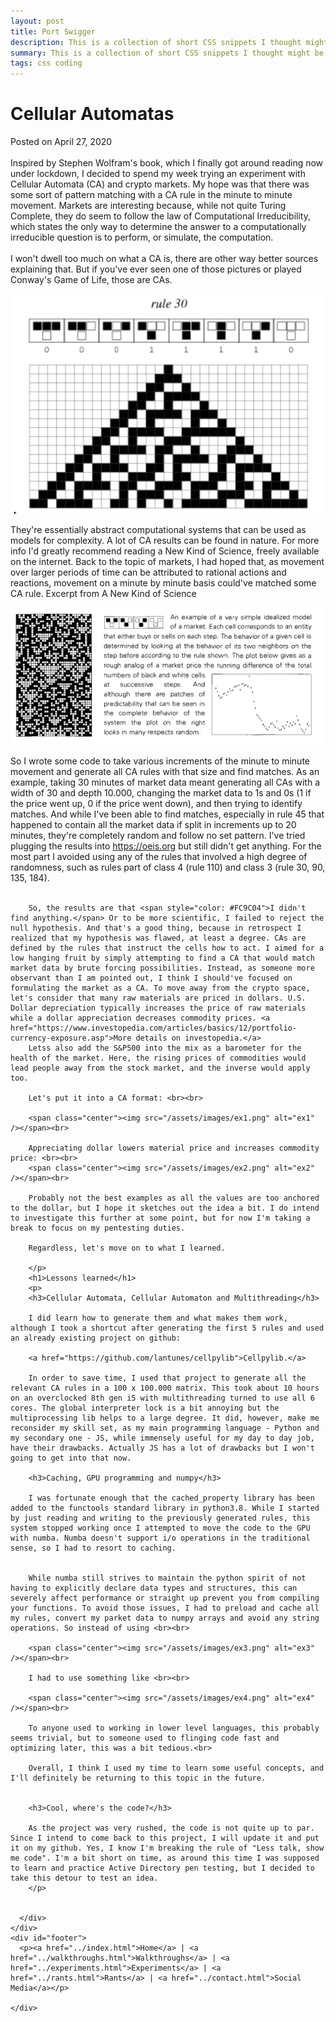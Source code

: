 ```yaml
---
layout: post
title: Port Swigger
description: This is a collection of short CSS snippets I thought might be useful for beginners
summary: This is a collection of short CSS snippets I thought might be useful for beginners.
tags: css coding
---
```


<html>

<head>
</head>

<body>
  <div id="main">
    <div id="header">
    </div>
    <div id="site_content">
      <div id="content">
        <h1>Cellular Automatas</h1>
        <p>Posted on April 27, 2020 <br><br> Inspired by Stephen Wolfram's book, which I finally got around reading now under lockdown, I decided to spend my week trying an experiment with Cellular Automata (CA) and crypto markets. My hope was that there was some sort of pattern matching with a CA rule in the minute to minute movement. Markets are interesting because, while not quite Turing Complete, they do seem to follow the law of Computational Irreducibility, which states the only way to determine the answer to a computationally irreducible question is to perform, or simulate, the computation. 
        <br><br>
        I won't dwell too much on what a CA is, there are other way better sources explaining that. But if you've ever seen one of those pictures or played Conway's Game of Life, those are CAs.
        </p>
        <span class="center"><img src="/assets/images/rule30.png" alt="rule 30" /></span><br>
        <p>They're essentially abstract computational systems that can be used as models for complexity. A lot of CA results can be found in nature. For more info I'd greatly recommend reading a New Kind of Science, freely available on the internet. Back to the topic of markets, I had hoped that, as movement over larger periods of time can be attributed to rational actions and reactions, movement on a minute by minute basis could've matched some CA rule. Excerpt from A New Kind of Science</p>
        <span class="center"><img src="/assets/images/marketCA.png" alt="market CA" /></span><br>
        <p>So I wrote some code to take various increments of the minute to minute movement and generate all CA rules with that size and find matches. As an example, taking 30 minutes of market data meant generating all CAs with a width of 30 and depth 10.000, changing the market data to 1s and 0s (1 if the price went up, 0 if the price went down), and then trying to identify matches. And while I've been able to find matches, especially in rule 45 that happened to contain all the market data if split in increments up to 20 minutes, they're completely random and follow no set pattern. I've tried plugging the results into <a href="https://oeis.org">https://oeis.org</a> but still didn't get anything. For the most part I avoided using any of the rules that involved a high degree of randomness, such as rules part of class 4 (rule 110) and class 3 (rule 30, 90, 135, 184). <br><br>

        So, the results are that <span style="color: #FC9C04">I didn't find anything.</span> Or to be more scientific, I failed to reject the null hypothesis. And that's a good thing, because in retrospect I realized that my hypothesis was flawed, at least a degree. CAs are defined by the rules that instruct the cells how to act. I aimed for a low hanging fruit by simply attempting to find a CA that would match market data by brute forcing possibilities. Instead, as someone more observant than I am pointed out, I think I should've focused on formulating the market as a CA. To move away from the crypto space, let's consider that many raw materials are priced in dollars. U.S. Dollar depreciation typically increases the price of raw materials while a dollar appreciation decreases commodity prices. <a href="https://www.investopedia.com/articles/basics/12/portfolio-currency-exposure.asp">More details on investopedia.</a>
        Letss also add the S&P500 into the mix as a barometer for the health of the market. Here, the rising prices of commodities would lead people away from the stock market, and the inverse would apply too.

        Let's put it into a CA format: <br><br>

        <span class="center"><img src="/assets/images/ex1.png" alt="ex1" /></span><br>        

        Appreciating dollar lowers material price and increases commodity price: <br><br>
        <span class="center"><img src="/assets/images/ex2.png" alt="ex2" /></span><br>        

        Probably not the best examples as all the values are too anchored to the dollar, but I hope it sketches out the idea a bit. I do intend to investigate this further at some point, but for now I'm taking a break to focus on my pentesting duties.

        Regardless, let's move on to what I learned.

        </p>
        <h1>Lessons learned</h1>
        <p>
        <h3>Cellular Automata, Cellular Automaton and Multithreading</h3>

        I did learn how to generate them and what makes them work, although I took a shortcut after generating the first 5 rules and used an already existing project on github: 

        <a href="https://github.com/lantunes/cellpylib">Cellpylib.</a>

        In order to save time, I used that project to generate all the relevant CA rules in a 100 x 100.000 matrix. This took about 10 hours on an overclocked 8th gen i5 with multithreading turned to use all 6 cores. The global interpreter lock is a bit annoying but the multiprocessing lib helps to a large degree. It did, however, make me reconsider my skill set, as my main programming language - Python and my secondary one - JS, while immensely useful for my day to day job, have their drawbacks. Actually JS has a lot of drawbacks but I won't going to get into that now. 

        <h3>Caching, GPU programming and numpy</h3>

        I was fortunate enough that the cached_property library has been added to the functools standard library in python3.8. While I started by just reading and writing to the previously generated rules, this system stopped working once I attempted to move the code to the GPU with numba. Numba doesn't support i/o operations in the traditional sense, so I had to resort to caching. 


        While numba still strives to maintain the python spirit of not having to explicitly declare data types and structures, this can severely affect performance or straight up prevent you from compiling your functions. To avoid those issues, I had to preload and cache all my rules, convert my parket data to numpy arrays and avoid any string operations. So instead of using <br><br>

        <span class="center"><img src="/assets/images/ex3.png" alt="ex3" /></span><br>     

        I had to use something like <br><br>

        <span class="center"><img src="/assets/images/ex4.png" alt="ex4" /></span><br>     

        To anyone used to working in lower level languages, this probably seems trivial, but to someone used to flinging code fast and optimizing later, this was a bit tedious.<br>

        Overall, I think I used my time to learn some useful concepts, and I'll definitely be returning to this topic in the future. 


        <h3>Cool, where's the code?</h3>

        As the project was very rushed, the code is not quite up to par. Since I intend to come back to this project, I will update it and put it on my github. Yes, I know I'm breaking the rule of "Less talk, show me code". I'm a bit short on time, as around this time I was supposed to learn and practice Active Directory pen testing, but I decided to take this detour to test an idea. 
        </p>

        
      </div>
    </div>
    <div id="footer">
      <p><a href="../index.html">Home</a> | <a href="../walkthroughs.html">Walkthroughs</a> | <a href="../experiments.html">Experiments</a> | <a href="../rants.html">Rants</a> | <a href="../contact.html">Social Media</a></p>

    </div>
  </div>
</body>
</html>
